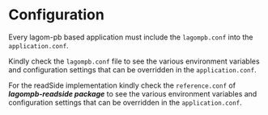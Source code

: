 # Configuration

Every lagom-pb based application must include the `lagompb.conf` into the `application.conf`. 

Kindly check the `lagompb.conf` file to see the various environment variables and configuration settings that can be 
overridden in the `application.conf`.

For the readSide implementation kindly check the `reference.conf` of **_lagompb-readside package_** to see the various environment
variables and configuration settings that can be overridden in the `application.conf`.


